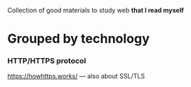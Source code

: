 Collection of good materials to study web **that I read myself**
# Grouped by technology

### HTTP/HTTPS protocol
https://howhttps.works/ — also about SSL/TLS
